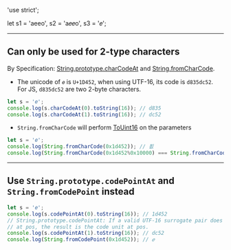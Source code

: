 

'use strict';

let s1 = 'aeeo',
    s2 = 'a𝑒𝑒o',
    s3 = '𝑒';


***
## Can only be used for 2-type characters
By Specification:  [String.prototype.charCodeAt](https://tc39.github.io/ecma262/#sec-string.prototype.charcodeat) and [String.fromCharCode](https://tc39.github.io/ecma262/#sec-string.fromcharcode).
* The unicode of `𝑒` is `U+1D452`, when using UTF-16, its code is `d835dc52`. For
JS, `d835dc52` are two 2-byte characters.
```js
let s = '𝑒';
console.log(s.charCodeAt(0).toString(16)); // d835
console.log(s.charCodeAt(1).toString(16)); // dc52
```
* `String.fromCharCode` will perform [ToUint16](https://tc39.github.io/ecma262/#sec-touint16) on the parameters
```js
let s = '𝑒';
console.log(String.fromCharCode(0x1d452)); // 푒
console.log(String.fromCharCode(0x1d452%0x10000) === String.fromCharCode(0x1d452)); // true
```


***
## Use `String.prototype.codePointAt` and `String.fromCodePoint` instead
```js
let s = '𝑒';
console.log(s.codePointAt(0).toString(16)); // 1d452
// String.prototype.codePointAt: If a valid UTF-16 surrogate pair does not begin
// at pos, the result is the code unit at pos.
console.log(s.codePointAt(1).toString(16)); // dc52
console.log(String.fromCodePoint(0x1d452)); // 𝑒
```
